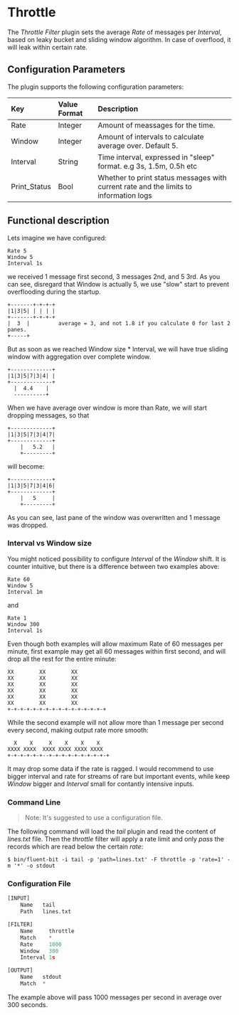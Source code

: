 # Throttle

The _Throttle Filter_ plugin sets the average _Rate_ of messages per _Interval_, based on leaky bucket and sliding window algorithm. In case of overflood, it will leak within certain rate.

## Configuration Parameters

The plugin supports the following configuration parameters:

| Key | Value Format | Description |
| :--- | :--- | :--- |
| Rate | Integer | Amount of meassages for the time. |
| Window | Integer | Amount of intervals to calculate average over. Default 5. |
| Interval | String | Time interval, expressed in "sleep" format. e.g 3s, 1.5m, 0.5h etc |
| Print\_Status | Bool | Whether to print status messages with current rate and the limits to information logs |

## Functional description

Lets imagine we have configured:

```text
Rate 5
Window 5
Interval 1s
```

we received 1 message first second, 3 messages 2nd, and 5 3rd. As you can see, disregard that Window is actually 5, we use "slow" start to prevent overflooding during the startup.

```text
+-------+-+-+-+ 
|1|3|5| | | | | 
+-------+-+-+-+ 
|  3  |         average = 3, and not 1.8 if you calculate 0 for last 2 panes. 
+-----+
```

But as soon as we reached Window size \* Interval, we will have true sliding window with aggregation over complete window.

```text
+-------------+ 
|1|3|5|7|3|4| | 
+-------------+ 
  |  4.4    |   
  ----------+
```

When we have average over window is more than Rate, we will start dropping messages, so that

```text
+-------------+
|1|3|5|7|3|4|7|
+-------------+
    |   5.2   |
    +---------+
```

will become:

```text
+-------------+
|1|3|5|7|3|4|6|
+-------------+
    |   5     |
    +---------+
```

As you can see, last pane of the window was overwritten and 1 message was dropped.

### Interval vs Window size

You might noticed possibility to configure _Interval_ of the _Window_ shift. It is counter intuitive, but there is a difference between two examples above:

```text
Rate 60
Window 5
Interval 1m
```

and

```text
Rate 1
Window 300
Interval 1s
```

Even though both examples will allow maximum Rate of 60 messages per minute, first example may get all 60 messages within first second, and will drop all the rest for the entire minute:

```text
XX        XX        XX
XX        XX        XX
XX        XX        XX
XX        XX        XX
XX        XX        XX
XX        XX        XX
+-+-+-+-+-+-+-+-+-+-+-+-+-+-+-+
```

While the second example will not allow more than 1 message per second every second, making output rate more smooth:

```text
  X    X     X    X    X    X
XXXX XXXX  XXXX XXXX XXXX XXXX
+-+-+-+-+-+--+-+-+-+-+-+-+-+-+-+
```

It may drop some data if the rate is ragged. I would recommend to use bigger interval and rate for streams of rare but important events, while keep _Window_ bigger and _Interval_ small for contantly intensive inputs.

### Command Line

> Note: It's suggested to use a configuration file.

The following command will load the _tail_ plugin and read the content of _lines.txt_ file. Then the _throttle_ filter will apply a rate limit and only _pass_ the records which are read below the certain _rate_:

```text
$ bin/fluent-bit -i tail -p 'path=lines.txt' -F throttle -p 'rate=1' -m '*' -o stdout
```

### Configuration File

```python
[INPUT]
    Name   tail
    Path   lines.txt

[FILTER]
    Name     throttle
    Match    *
    Rate     1000
    Window   300
    Interval 1s

[OUTPUT]
    Name   stdout
    Match  *
```

The example above will pass 1000 messages per second in average over 300 seconds.

